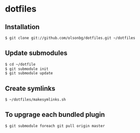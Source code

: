 dotfiles
=====


## Installation

```bash
$ git clone git://github.com/olsonbg/dotfiles.git ~/dotfiles
```

## Update submodules

```bash
$ cd ~/dotfile
$ git submodule init
$ git submodule update
```

## Create symlinks

```bash
$ ~/dotfiles/makesymlinks.sh
```

## To upgrage each bundled plugin

```bash
$ git submodule foreach git pull origin master
```
